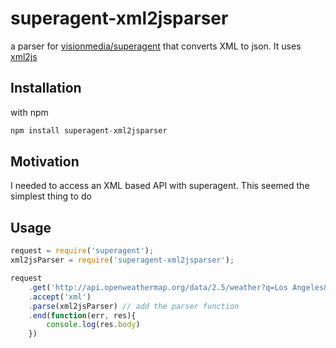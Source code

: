 superagent-xml2jsparser
=======================

a parser for [visionmedia/superagent](https://github.com/visionmedia/superagent) that converts XML to json. It uses [xml2js](https://github.com/Leonidas-from-XIV/node-xml2js)

## Installation

with npm

```js
npm install superagent-xml2jsparser
```

## Motivation

I needed to access an XML based API with superagent.  This seemed the simplest thing to do

## Usage

```js
request = require('superagent');
xml2jsParser = require('superagent-xml2jsparser');

request
    .get('http://api.openweathermap.org/data/2.5/weather?q=Los Angeles&mode=xml')
    .accept('xml')
    .parse(xml2jsParser) // add the parser function
    .end(function(err, res){
        console.log(res.body)
    })
```
